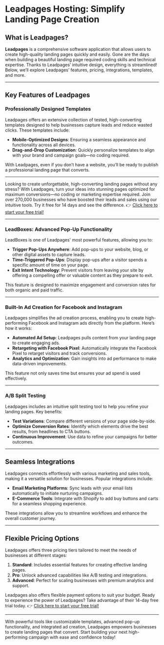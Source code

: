 # Leadpages Hosting: Simplify Landing Page Creation

## What is Leadpages?

**Leadpages** is a comprehensive software application that allows users to create high-quality landing pages quickly and easily. Gone are the days when building a beautiful landing page required coding skills and technical expertise. Thanks to Leadpages’ intuitive design, everything is streamlined! Below, we’ll explore Leadpages’ features, pricing, integrations, templates, and more.

---

## Key Features of Leadpages

### Professionally Designed Templates

Leadpages offers an extensive collection of tested, high-converting templates designed to help businesses capture leads and reduce wasted clicks. These templates include:
- **Mobile-Optimized Designs**: Ensuring a seamless appearance and functionality across all devices.
- **Drag-and-Drop Customization**: Quickly personalize templates to align with your brand and campaign goals—no coding required.

With Leadpages, even if you don’t have a website, you’ll be ready to publish a professional landing page that converts.

---

Looking to create unforgettable, high-converting landing pages without any stress? With Leadpages, turn your ideas into stunning pages optimized for maximum conversions—no coding or marketing expertise required. Join over 270,000 businesses who have boosted their leads and sales using our intuitive tools. Try it free for 14 days and see the difference. 👉 [Click here to start your free trial!](https://bit.ly/LEadPages)

---

### LeadBoxes: Advanced Pop-Up Functionality

LeadBoxes is one of Leadpages' most powerful features, allowing you to:
- **Trigger Pop-Ups Anywhere**: Add pop-ups to your website, blog, or other digital assets to capture leads.
- **Time-Triggered Pop-Ups**: Display pop-ups after a visitor spends a specific amount of time on your page.
- **Exit Intent Technology**: Prevent visitors from leaving your site by offering a compelling offer or valuable content as they prepare to exit.

This feature is designed to maximize engagement and conversion rates for both organic and paid traffic.

---

### Built-In Ad Creation for Facebook and Instagram

Leadpages simplifies the ad creation process, enabling you to create high-performing Facebook and Instagram ads directly from the platform. Here’s how it works:
- **Automated Ad Setup**: Leadpages pulls content from your landing page to create engaging ads.
- **Retargeting with Facebook Pixel**: Automatically integrate the Facebook Pixel to retarget visitors and track conversions.
- **Analytics and Optimization**: Gain insights into ad performance to make data-driven improvements.

This feature not only saves time but ensures your ad spend is used effectively.

---

### A/B Split Testing

Leadpages includes an intuitive split testing tool to help you refine your landing pages. Key benefits:
- **Test Variations**: Compare different versions of your page side-by-side.
- **Optimize Conversion Rates**: Identify which elements drive the best results, from headlines to CTA buttons.
- **Continuous Improvement**: Use data to refine your campaigns for better outcomes.

---

## Seamless Integrations

Leadpages connects effortlessly with various marketing and sales tools, making it a versatile solution for businesses. Popular integrations include:
- **Email Marketing Platforms**: Sync leads with your email lists automatically to initiate nurturing campaigns.
- **E-Commerce Tools**: Integrate with Shopify to add buy buttons and carts for a seamless shopping experience.

These integrations allow you to streamline workflows and enhance the overall customer journey.

---

## Flexible Pricing Options

Leadpages offers three pricing tiers tailored to meet the needs of businesses at different stages:
1. **Standard**: Includes essential features for creating effective landing pages.
2. **Pro**: Unlock advanced capabilities like A/B testing and integrations.
3. **Advanced**: Perfect for scaling businesses with premium analytics and support.

Leadpages also offers flexible payment options to suit your budget. Ready to experience the power of Leadpages? Take advantage of their 14-day free trial today. 👉 [Click here to start your free trial!](https://bit.ly/LEadPages)

---

With powerful tools like customizable templates, advanced pop-up functionality, and integrated ad creation, Leadpages empowers businesses to create landing pages that convert. Start building your next high-performing campaign with ease and confidence today!
